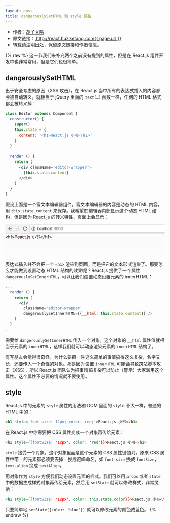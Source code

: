 ```yaml
---
layout: post
title: dangerouslySetHTML 和 style 属性
---
```


<ul style='font-size: 14px;'>
  <li>
    作者：<a href="https://www.zhihu.com/people/hu-zi-da-ha" target="_blank">胡子大哈</a>
  </li>
  <li>
    原文链接：<a href="http://react.huziketang.com{{ page.url }}"> http://react.huziketang.com{{ page.url }} </a>
  </li>
  <li>转载请注明出处，保留原文链接和作者信息。</li>
</ul>

{% raw %}
这一节我们来补充两个之前没有提到的属性，但是在 React.js 组件开发中也非常常用，但是它们也很简单。

## dangerouslySetHTML
出于安全考虑的原因（XSS 攻击），在 React.js 当中所有的表达式插入的内容都会被自动转义，就相当于 jQuery 里面的 `text(…)` 函数一样，任何的 HTML 格式都会被转义掉：

```javascript
class Editor extends Component {
  constructor() {
    super()
    this.state = {
      content: '<h1>React.js 小书</h1>'
    }
  }

  render () {
    return (
      <div className='editor-wrapper'>
        {this.state.content}
      </div>
    )
  }
}
```

假设上面是一个富文本编辑器组件，富文本编辑器的内容是动态的 HTML 内容，用 `this.state.content` 来保存。我希望在编辑器内部显示这个动态 HTML 结构，但是因为 React.js 的转义特性，页面上会显示：

<a href="/assets/img/posts/A67A4660-604A-4F42-A743-A059A96344C8.png" target="_blank">![示例图片](/assets/img/posts/A67A4660-604A-4F42-A743-A059A96344C8.png)</a>

表达式插入并不会把一个 `<h1>` 渲染到页面，而是把它的文本形式渲染了。那要怎么才能做到设置动态 HTML 结构的效果呢？React.js 提供了一个属性 `dangerouslySetInnerHTML`，可以让我们设置动态设置元素的 innerHTML：

```javascript
...
  render () {
    return (
      <div
        className='editor-wrapper'
        dangerouslySetInnerHTML={{__html: this.state.content}} />
    )
  }
...
```

需要给 `dangerouslySetInnerHTML` 传入一个对象，这个对象的 `__html` 属性值就相当于元素的 `innerHTML`，这样我们就可以动态渲染元素的 `innerHTML` 结构了。

有写朋友会觉得很奇怪，为什么要把一件这么简单的事情搞得这么复杂，名字又长，还要传入一个奇怪的对象。那是因为设置 `innerHTML` 可能会导致跨站脚本攻击（XSS），所以  React.js 团队认为把事情搞复杂可以防止（警示）大家滥用这个属性。这个属性不必要的情况就不要使用。

## style
React.js 中的元素的 `style` 属性的用法和 DOM 里面的 `style` 不大一样，普通的 HTML 中的：

```html
<h1 style='font-size: 12px; color: red;'>React.js 小书</h1>
```

在 React.js 中你需要把 CSS 属性变成一个对象再传给元素：

```html
<h1 style={{fontSize: '12px', color: 'red'}}>React.js 小书</h1>
```

`style` 接受一个对象，这个对象里面是这个元素的 CSS 属性键值对，原来 CSS 属性中带 `-` 的元素都必须要去掉 `-` 换成驼峰命名，如 `font-size`  换成 `fontSize`，`text-align` 换成 `textAlign`。

用对象作为 `style` 方便我们动态设置元素的样式。我们可以用 `props` 或者 `state` 中的数据生成样式对象再传给元素，然后用 `setState` 就可以修改样式，非常灵活：

```html
<h1 style={{fontSize: '12px', color: this.state.color}}>React.js 小书</h1>
```

只要简单地 `setState({color: 'blue'})` 就可以修改元素的颜色成蓝色。
{% endraw %}